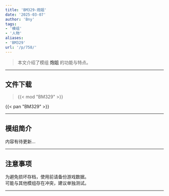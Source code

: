 ```yaml
---
title: 'BM329-炮姐'
date: '2025-03-07'
author: 'Bny'
tags:
- '模组'
- '人物'
aliases:
- 'BM329'
url: '/p/758/'
---
```


> 本文介绍了模组 **炮姐** 的功能与特点。

---

## 文件下载  

> {{< mod "BM329" >}}  

{{< pan "BM329" >}}  

---

## 模组简介

>  
内容有待更新...  

---

## 注意事项

>  
为避免损坏存档，使用前请备份游戏数据。  
可能与其他模组存在冲突，建议单独测试。  

---

